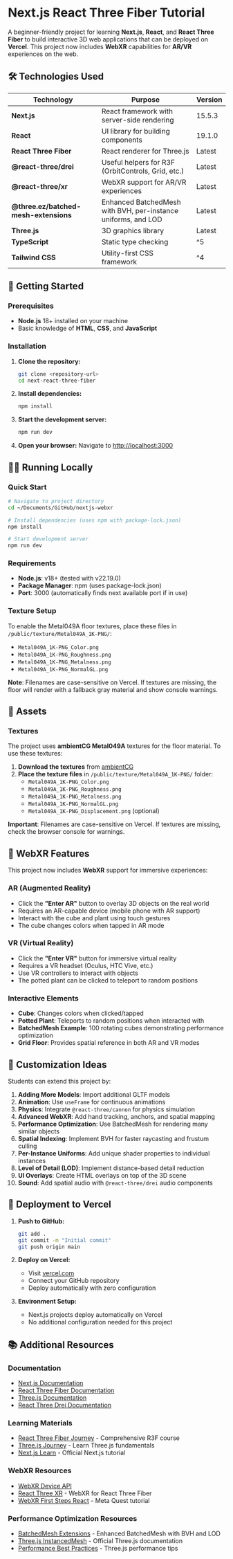 # Next.js React Three Fiber Tutorial

A beginner-friendly project for learning **Next.js**, **React**, and **React Three Fiber** to build interactive 3D web applications that can be deployed on **Vercel**. This project now includes **WebXR** capabilities for **AR/VR** experiences on the web.

## 🛠️ Technologies Used

| Technology | Purpose | Version |
|------------|---------|---------|
| **Next.js** | React framework with server-side rendering | 15.5.3 |
| **React** | UI library for building components | 19.1.0 |
| **React Three Fiber** | React renderer for Three.js | Latest |
| **@react-three/drei** | Useful helpers for R3F (OrbitControls, Grid, etc.) | Latest |
| **@react-three/xr** | WebXR support for AR/VR experiences | Latest |
| **@three.ez/batched-mesh-extensions** | Enhanced BatchedMesh with BVH, per-instance uniforms, and LOD | Latest |
| **Three.js** | 3D graphics library | Latest |
| **TypeScript** | Static type checking | ^5 |
| **Tailwind CSS** | Utility-first CSS framework | ^4 |

## 🚀 Getting Started

### Prerequisites

- **Node.js** 18+ installed on your machine
- Basic knowledge of **HTML**, **CSS**, and **JavaScript**

### Installation

1. **Clone the repository:**
   ```bash
   git clone <repository-url>
   cd next-react-three-fiber
   ```

2. **Install dependencies:**
   ```bash
   npm install
   ```

3. **Start the development server:**
   ```bash
   npm run dev
   ```

4. **Open your browser:**
   Navigate to [http://localhost:3000](http://localhost:3000)

## 🏃‍♂️ Running Locally

### Quick Start
```bash
# Navigate to project directory
cd ~/Documents/GitHub/nextjs-webxr

# Install dependencies (uses npm with package-lock.json)
npm install

# Start development server
npm run dev
```

### Requirements
- **Node.js**: v18+ (tested with v22.19.0)
- **Package Manager**: npm (uses package-lock.json)
- **Port**: 3000 (automatically finds next available port if in use)

### Texture Setup
To enable the Metal049A floor textures, place these files in `/public/texture/Metal049A_1K-PNG/`:
- `Metal049A_1K-PNG_Color.png`
- `Metal049A_1K-PNG_Roughness.png` 
- `Metal049A_1K-PNG_Metalness.png`
- `Metal049A_1K-PNG_NormalGL.png`

**Note**: Filenames are case-sensitive on Vercel. If textures are missing, the floor will render with a fallback gray material and show console warnings.

## 📁 Assets

### Textures
The project uses **ambientCG Metal049A** textures for the floor material. To use these textures:

1. **Download the textures** from [ambientCG](https://ambientcg.com/list?type=Material&category=Metal&sort=Popular)
2. **Place the texture files** in `/public/texture/Metal049A_1K-PNG/` folder:
   - `Metal049A_1K-PNG_Color.png`
   - `Metal049A_1K-PNG_Roughness.png`
   - `Metal049A_1K-PNG_Metalness.png`
   - `Metal049A_1K-PNG_NormalGL.png`
   - `Metal049A_1K-PNG_Displacement.png` (optional)

**Important**: Filenames are case-sensitive on Vercel. If textures are missing, check the browser console for warnings.

## 🥽 WebXR Features

This project now includes **WebXR** support for immersive experiences:

### **AR (Augmented Reality)**
- Click the **"Enter AR"** button to overlay 3D objects on the real world
- Requires an AR-capable device (mobile phone with AR support)
- Interact with the cube and plant using touch gestures
- The cube changes colors when tapped in AR mode

### **VR (Virtual Reality)**
- Click the **"Enter VR"** button for immersive virtual reality
- Requires a VR headset (Oculus, HTC Vive, etc.)
- Use VR controllers to interact with objects
- The potted plant can be clicked to teleport to random positions

### **Interactive Elements**
- **Cube**: Changes colors when clicked/tapped
- **Potted Plant**: Teleports to random positions when interacted with
- **BatchedMesh Example**: 100 rotating cubes demonstrating performance optimization
- **Grid Floor**: Provides spatial reference in both AR and VR modes

## 🎨 Customization Ideas

Students can extend this project by:

1. **Adding More Models**: Import additional GLTF models
2. **Animation**: Use `useFrame` for continuous animations
3. **Physics**: Integrate `@react-three/cannon` for physics simulation
4. **Advanced WebXR**: Add hand tracking, anchors, and spatial mapping
5. **Performance Optimization**: Use BatchedMesh for rendering many similar objects
6. **Spatial Indexing**: Implement BVH for faster raycasting and frustum culling
7. **Per-Instance Uniforms**: Add unique shader properties to individual instances
8. **Level of Detail (LOD)**: Implement distance-based detail reduction
9. **UI Overlays**: Create HTML overlays on top of the 3D scene
10. **Sound**: Add spatial audio with `@react-three/drei` audio components

## 🚀 Deployment to Vercel

1. **Push to GitHub:**
   ```bash
   git add .
   git commit -m "Initial commit"
   git push origin main
   ```

2. **Deploy on Vercel:**
   - Visit [vercel.com](https://vercel.com)
   - Connect your GitHub repository
   - Deploy automatically with zero configuration

3. **Environment Setup:**
   - Next.js projects deploy automatically on Vercel
   - No additional configuration needed for this project

## 📚 Additional Resources

### Documentation
- [Next.js Documentation](https://nextjs.org/docs)
- [React Three Fiber Documentation](https://docs.pmnd.rs/react-three-fiber)
- [Three.js Documentation](https://threejs.org/docs/)
- [React Three Drei Documentation](https://github.com/pmndrs/drei)

### Learning Materials
- [React Three Fiber Journey](https://journey.pmnd.rs/) - Comprehensive R3F course
- [Three.js Journey](https://threejs-journey.com/) - Learn Three.js fundamentals
- [Next.js Learn](https://nextjs.org/learn) - Official Next.js tutorial

### WebXR Resources
- [WebXR Device API](https://developer.mozilla.org/en-US/docs/Web/API/WebXR_Device_API)
- [React Three XR](https://github.com/pmndrs/xr) - WebXR for React Three Fiber
- [WebXR First Steps React](https://www.youtube.com/watch?v=Q7Bx5kR7B_4) - Meta Quest tutorial

### Performance Optimization Resources
- [BatchedMesh Extensions](https://github.com/agargaro/batched-mesh-extensions) - Enhanced BatchedMesh with BVH and LOD
- [Three.js InstancedMesh](https://threejs.org/docs/#api/en/objects/InstancedMesh) - Official Three.js documentation
- [Performance Best Practices](https://discoverthreejs.com/tips-and-tricks/) - Three.js performance tips